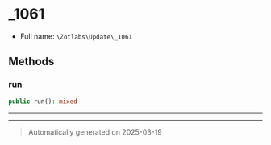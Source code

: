 
# _1061





* Full name: `\Zotlabs\Update\_1061`




## Methods


### run



```php
public run(): mixed
```












***


***
> Automatically generated on 2025-03-19
